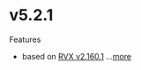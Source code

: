 # v5.2.1
Features
- based on [RVX v2.160.1](https://github.com/inotia00/revanced-patches/releases/tag/v2.160.1) ...[more](https://github.com/kitadai31/revanced-patches-android6-7/releases/tag/v5.2.1)
